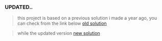 ### UPDATED..

> this project is based on a previous solution i made a year ago, you can check from the link below
> [old solution](https://14-fem-soln.netlify.app)

> while the updated version
> [new solution](httsp://14-fem-test.netlify.app)
